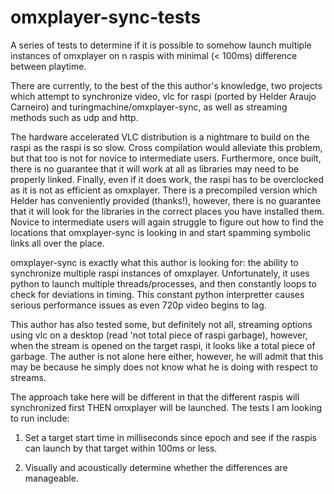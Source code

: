 omxplayer-sync-tests
====================

A series of tests to determine if it is possible to somehow launch
multiple instances of omxplayer on n raspis with minimal (< 100ms)
difference between playtime.

There are currently, to the best of the this author's knowledge, two
projects which attempt to synchronize video, vlc for raspi (ported by
Helder Araujo Carneiro) and turingmachine/omxplayer-sync, as well as
streaming methods such as udp and http.

The hardware accelerated VLC distribution is a nightmare to build on
the raspi as the raspi is so slow. Cross compilation would alleviate
this problem, but that too is not for novice to intermediate users.
Furthermore, once built, there is no guarantee that it will work at
all as libraries may need to be properly linked. Finally, even if it
does work, the raspi has to be overclocked as it is not as efficient as
omxplayer. There is a precompiled version which Helder has conveniently
provided (thanks!), however, there is no guarantee that it will look
for the libraries in the correct places you have installed them. Novice
to intermediate users will again struggle to figure out how to find the
locations that omxplayer-sync is looking in and start spamming symbolic
links all over the place.

omxplayer-sync is exactly what this author is looking for: the ability
to synchronize multiple raspi instances of omxplayer. Unfortunately, it
uses python to launch multiple threads/processes, and then constantly
loops to check for deviations in timing. This constant python
interpretter causes serious performance issues as even 720p video begins
to lag.

This author has also tested some, but definitely not all, streaming
options using vlc on a desktop (read 'not total piece of raspi garbage),
however, when the stream is opened on the target raspi, it looks like a
total piece of garbage. The auther is not alone here either, however, he
will admit that this may be because he simply does not know what he is
doing with respect to streams.

The approach take here will be different in that the different raspis
will synchronized first THEN omxplayer will be launched. The tests I am
looking to run include: 

1) Set a target start time in milliseconds since epoch and see if the
raspis can launch by that target within 100ms or less.

2) Visually and acoustically determine whether the differences are
manageable.
